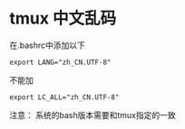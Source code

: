 # tmux 中文乱码
在.bashrc中添加以下
```
export LANG="zh_CN.UTF-8"
```
不能加
```
export LC_ALL="zh_CN.UTF-8"
```
注意：
系统的bash版本需要和tmux指定的一致